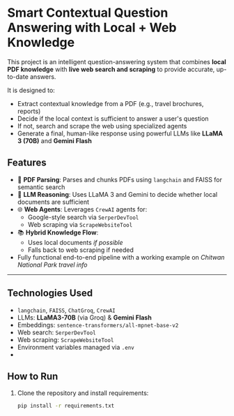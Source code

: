 # Smart Contextual Question Answering with Local + Web Knowledge

This project is an intelligent question-answering system that combines **local PDF knowledge** with **live web search and scraping** to provide accurate, up-to-date answers.

It is designed to:
- Extract contextual knowledge from a PDF (e.g., travel brochures, reports)
- Decide if the local context is sufficient to answer a user's question
- If not, search and scrape the web using specialized agents
- Generate a final, human-like response using powerful LLMs like **LLaMA 3 (70B)** and **Gemini Flash**

## Features
- 📄 **PDF Parsing**: Parses and chunks PDFs using `langchain` and FAISS for semantic search  
- 🤖 **LLM Reasoning**: Uses LLaMA 3 and Gemini to decide whether local documents are sufficient  
- 🌐 **Web Agents**: Leverages `CrewAI` agents for:
  - Google-style search via `SerperDevTool`
  - Web scraping via `ScrapeWebsiteTool`
- 📚 **Hybrid Knowledge Flow**:
  - Uses local documents *if possible*
  - Falls back to web scraping if needed
- Fully functional end-to-end pipeline with a working example on *Chitwan National Park travel info*

---
## Technologies Used

- `langchain`, `FAISS`, `ChatGroq`, `CrewAI`
- LLMs: **LLaMA3-70B** (via Groq) & **Gemini Flash**
- Embeddings: `sentence-transformers/all-mpnet-base-v2`
- Web search: `SerperDevTool`  
- Web scraping: `ScrapeWebsiteTool`
- Environment variables managed via `.env`
- 
## How to Run

1. Clone the repository and install requirements:
   ```bash
   pip install -r requirements.txt
